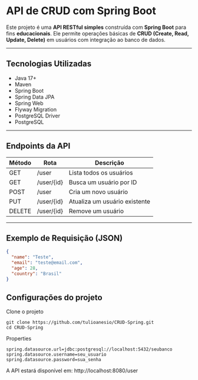 # API de CRUD com Spring Boot

Este projeto é uma **API RESTful simples** construída com **Spring Boot** para fins **educacionais**. Ele permite operações básicas de **CRUD (Create, Read, Update, Delete)** em usuários com integração ao banco de dados.

---

## Tecnologias Utilizadas

- Java 17+
- Maven
- Spring Boot
- Spring Data JPA
- Spring Web
- Flyway Migration
- PostgreSQL Driver
- PostgreSQL

---

## Endpoints da API

| Método | Rota          | Descrição                     |
|--------|---------------|-------------------------------|
| GET    | /user         | Lista todos os usuários       |
| GET    | /user/{id}    | Busca um usuário por ID       |
| POST   | /user         | Cria um novo usuário          |
| PUT    | /user/{id}    | Atualiza um usuário existente |
| DELETE | /user/{id}    | Remove um usuário             |

---

## Exemplo de Requisição (JSON)

```json
{
  "name": "Teste",
  "email": "teste@email.com",
  "age": 28,
  "country": "Brasil"
}
```

## Configurações do projeto

Clone o projeto
```
git clone https://github.com/tulioanesio/CRUD-Spring.git
cd CRUD-Spring
```

Properties
```
spring.datasource.url=jdbc:postgresql://localhost:5432/seubanco
spring.datasource.username=seu_usuario
spring.datasource.password=sua_senha
```
A API estará disponível em:
http://localhost:8080/user
